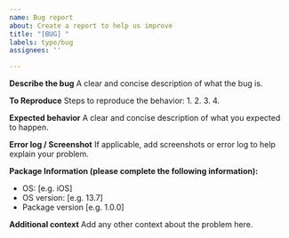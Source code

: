 ```yaml
---
name: Bug report
about: Create a report to help us improve
title: "[BUG] "
labels: type/bug
assignees: ''

---
```


**Describe the bug**
A clear and concise description of what the bug is.

**To Reproduce**
Steps to reproduce the behavior:
1.
2.
3.
4.

**Expected behavior**
A clear and concise description of what you expected to happen.

**Error log / Screenshot**
If applicable, add screenshots or error log to help explain your problem.

**Package Information (please complete the following information):**
 - OS: [e.g. iOS]
 - OS version: [e.g. 13.7]
 - Package version [e.g. 1.0.0]

**Additional context**
Add any other context about the problem here.
